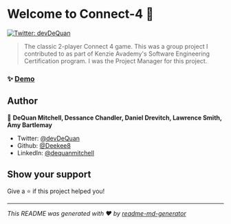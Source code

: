 # Welcome to Connect-4 👋
[![Twitter: devDeQuan](https://img.shields.io/twitter/follow/devDeQuan.svg?style=social)](https://twitter.com/devDeQuan)

> The classic 2-player Connect 4 game. This was a group project I contributed to as part of Kenzie Avademy's Software Engineering Certification program. I was the Project Manager for this project.

### ✨ [Demo](https://deekee8.github.io/Connect-4/)

## Author

👤 **DeQuan Mitchell, Dessance Chandler, Daniel Drevitch, Lawrence Smith, Amy Bartlemay**

* Twitter: [@devDeQuan](https://twitter.com/devDeQuan)
* Github: [@Deekee8](https://github.com/Deekee8)
* LinkedIn: [@dequanmitchell](https://linkedin.com/in/dequanmitchell)

## Show your support

Give a ⭐️ if this project helped you!


***
_This README was generated with ❤️ by [readme-md-generator](https://github.com/kefranabg/readme-md-generator)_